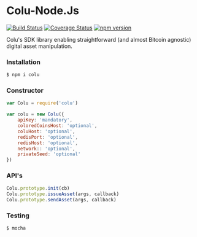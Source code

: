 # Colu-Node.Js
[![Build Status](https://travis-ci.org/Colu-platform/colu-nodejs.svg?branch=master)](https://travis-ci.org/Colu-platform/colu-nodejs) [![Coverage Status](https://coveralls.io/repos/Colu-platform/colu-nodejs/badge.svg?branch=master)](https://coveralls.io/r/Colu-platform/colu-nodejs?branch=master) [![npm version](https://badge.fury.io/js/colu.svg)](http://badge.fury.io/js/colu)

Colu's SDK library enabling straightforward (and almost Bitcoin agnostic) digital asset manipulation.

### Installation

```sh
$ npm i colu
```

### Constructor

```js
var Colu = require('colu')

var colu = new Colu({
    apiKey: 'mandatory',
    coloredCoinsHost: 'optional',
    coluHost: 'optional',
    redisPort: 'optional',
    redisHost: 'optional',
    network:: 'optional',
    privateSeed: 'optional'
})
```

### API's

```js
Colu.prototype.init(cb)
Colu.prototype.issueAsset(args, callback)
Colu.prototype.sendAsset(args, callback)
```

### Testing

```sh
$ mocha
```
